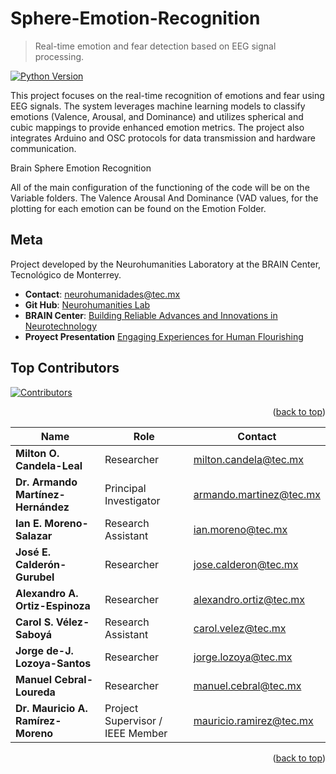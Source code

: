 # **Sphere-Emotion-Recognition**
> Real-time emotion and fear detection based on EEG signal processing.

[![Python Version](https://img.shields.io/badge/python-3.8-blue)](https://www.python.org/downloads/release/python-3810/)


This project focuses on the real-time recognition of emotions and fear using EEG signals. The system leverages machine learning models to classify emotions (Valence, Arousal, and Dominance) and utilizes spherical and cubic mappings to provide enhanced emotion metrics. The project also integrates Arduino and OSC protocols for data transmission and hardware communication.

Brain Sphere Emotion Recognition

All of the main configuration of the functioning of the code will be on the Variable folders. The Valence Arousal And Dominance (VAD values, for the plotting for each emotion can be found on the Emotion Folder.


## **Meta**

Project developed by the Neurohumanities Laboratory at the BRAIN Center, Tecnológico de Monterrey.

- **Contact**: [neurohumanidades@tec.mx](mailto:neurohumanidades@tec.mx)
- **Git Hub**: [Neurohumanities Lab](https://github.com/Neurohumanities-Lab)
- **BRAIN Center**: [Building Reliable Advances and Innovations in Neurotechnology](https://nsfbrain.org/)
- **Proyect Presentation** [Engaging Experiences for Human Flourishing](https://sway.cloud.microsoft/OPIQZJ5peGHC6QmD?ref=Link)

## **Top Contributors**

<a href="https://github.com/ianedmosz/Sphere-Emotion-Recognition/graphs/contributors">
  <img src="https://contrib.rocks/image?repo=ianedmosz/Sphere-Emotion-Recognition" alt="Contributors" />
</a>

<p align="right">(<a href="#readme-top">back to top</a>)</p>


| Name                               | Role                                   | Contact                                   |
|------------------------------------|---------------------------------------|-------------------------------------------|
| **Milton O. Candela-Leal**         | Researcher                            | [milton.candela@tec.mx](mailto:milton.candela@tec.mx) |
| **Dr. Armando Martínez-Hernández** | Principal Investigator                | [armando.martinez@tec.mx](mailto:armando.martinez@tec.mx) |
| **Ian E. Moreno-Salazar**          | Research Assistant                    | [ian.moreno@tec.mx](mailto:ian.moreno@tec.mx) |
| **José E. Calderón-Gurubel**       | Researcher                            | [jose.calderon@tec.mx](mailto:jose.calderon@tec.mx) |
| **Alexandro A. Ortiz-Espinoza**    | Researcher                            | [alexandro.ortiz@tec.mx](mailto:alexandro.ortiz@tec.mx) |
| **Carol S. Vélez-Saboyá**          | Research Assistant                    | [carol.velez@tec.mx](mailto:carol.velez@tec.mx) |
| **Jorge de-J. Lozoya-Santos**      | Researcher                            | [jorge.lozoya@tec.mx](mailto:jorge.lozoya@tec.mx) |
| **Manuel Cebral-Loureda**          | Researcher                            | [manuel.cebral@tec.mx](mailto:manuel.cebral@tec.mx) |
| **Dr. Mauricio A. Ramírez-Moreno** | Project Supervisor / IEEE Member      | [mauricio.ramirez@tec.mx](mailto:mauricio.ramirez@tec.mx) |

<p align="right">(<a href="#readme-top">back to top</a>)</p>
